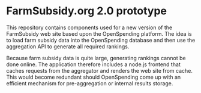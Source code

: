 FarmSubsidy.org 2.0 prototype
=============================

This repository contains components used for a new version of the
FarmSubsidy web site based upon the OpenSpending platform. The idea is
to load farm subsidy data into the OpenSpending database and then use 
the aggregation API to generate all required rankings.

Because farm subsidy data is quite large, generating rankings cannot
be done online. The application therefore includes a node.js frontend
that caches requests from the aggregator and renders the web site
from cache. This would become redundant should OpenSpending come up
with an efficient mechanism for pre-aggregation or internal results
storage. 


